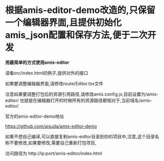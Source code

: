 # 根据amis-editor-demo改造的,只保留一个编辑器界面,且提供初始化amis_json配置和保存方法,便于二次开发


**用最简单的方式使用amis-editor**


请看src/index.html的例子,提供对外的接口

如果要调整编辑器界面,请修改route/Editor.tsx文件

注意如果要调整打包后的资源引用路径,请修改amis.config.js,目前设置为/amis-editor/  也就是在编辑器打开的时候所有的资源路径都相对于,当前域名/amis-editor/

官方的amis-editor-demo地址

https://github.com/aisuda/amis-editor-demo


如果不想自己编译,可以直接复制amis-eidtor目录到你的项目中,注意,这个目录名称不要修改,如果要修改,需要自己重新打包项目,


访问路径为 http://ip:port/amis-editor/index.html

##
